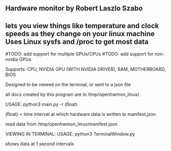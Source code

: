 Hardware monitor by Robert Laszlo Szabo
---
lets you view things like temperature and clock speeds as they change
on your linux machine
Uses Linux sysfs and /proc to get most data
---
#TODO: add support for multiple GPUs/CPUs
#TODO: add support for non-nvidia GPUs

Supports:
CPU, NVIDIA GPU (WITH NVIDIA DRIVER), RAM, MOTHERBOARD, BIOS

Designed to be viewed on the terminal, or sent to a json file

all docs created by this program are in /tmp/openhwmon_linux/

USAGE: python3 main.py -r (float)

(float) = time interval at which hardware data is written to manifest.json

read data from /tmp/openhwmon_linux/manifest.json


VIEWING IN TERMINAL:
USAGE: python3 TerminalWindow.py

shows data at 1 second intervals
